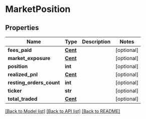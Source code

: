 # MarketPosition

## Properties
Name | Type | Description | Notes
------------ | ------------- | ------------- | -------------
**fees_paid** | [**Cent**](Cent.md) |  | [optional] 
**market_exposure** | [**Cent**](Cent.md) |  | [optional] 
**position** | **int** |  | [optional] 
**realized_pnl** | [**Cent**](Cent.md) |  | [optional] 
**resting_orders_count** | **int** |  | [optional] 
**ticker** | **str** |  | [optional] 
**total_traded** | [**Cent**](Cent.md) |  | [optional] 

[[Back to Model list]](../README.md#documentation-for-models) [[Back to API list]](../README.md#documentation-for-api-endpoints) [[Back to README]](../README.md)


